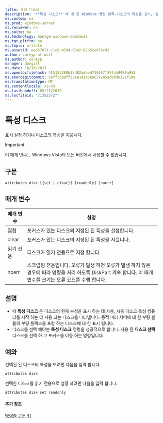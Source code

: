 ```yaml
---
title: 특성 디스크
description: '**특성 디스크** 에 대 한 Windows 명령 항목-디스크의 특성을 표시, 설정 또는 지웁니다.'
ms.custom: na
ms.prod: windows-server
ms.reviewer: na
ms.suite: na
ms.technology: manage-windows-commands
ms.tgt_pltfrm: na
ms.topic: article
ms.assetid: eed57071-c1c6-4394-9542-62b52a878c92
author: coreyp-at-msft
ms.author: coreyp
manager: dongill
ms.date: 10/16/2017
ms.openlocfilehash: 415125208b13d82adeed736107f59fda9489a953
ms.sourcegitcommit: 6aff3d88ff22ea141a6ea6572a5ad8dd6321f199
ms.translationtype: MT
ms.contentlocale: ko-KR
ms.lasthandoff: 09/27/2019
ms.locfileid: "71382572"
---
```

# <a name="attributes-disk"></a>특성 디스크



표시 설정 하거나 디스크의 특성을 지웁니다.

> [!IMPORTANT]
> 이 매개 변수는 Windows Vista의 모든 버전에서 사용할 수 없습니다.

## <a name="syntax"></a>구문

```
attributes disk [{set | clear}] [readonly] [noerr]
```

## <a name="parameters"></a>매개 변수

|매개 변수|설명|
|---------|-----------|
|집합|포커스가 있는 디스크의 지정된 된 특성을 설정합니다.|
|clear|포커스가 있는 디스크의 지정된 된 특성을 지웁니다.|
|읽기 전용|디스크가 읽기 전용으로 지정 합니다.|
|noerr|스크립팅 전용입니다. 오류가 발생 하면 오류가 발생 하지 않은 경우에 따라 명령을 처리 하도록 DiskPart 계속 합니다. 이 매개 변수를 크기는 오류 코드를 수행 합니다.|

## <a name="remarks"></a>설명

-   때 **특성 디스크** 은 디스크의 현재 속성을 표시 하는 데 사용, 시동 디스크 특성 컴퓨터를 시작 하는 데 사용 되는 디스크를 나타냅니다. 동적 미러 서버에 대 한 부팅 볼륨의 부팅 플렉스를 포함 하는 디스크에 대 한 표시 됩니다.
-   디스크를 선택 해야는 **특성 디스크** 명령을 성공적으로 합니다. 사용 된 **디스크 선택** 디스크를 선택 하 고 포커스를 이동 하는 명령입니다.

## <a name="BKMK_examples"></a>예와

선택된 된 디스크의 특성을 보려면 다음을 입력 합니다.
```
attributes disk
```
선택한 디스크를 읽기 전용으로 설정 하려면 다음을 입력 합니다.
```
attributes disk set readonly
```

#### <a name="additional-references"></a>추가 참조

[명령줄 구문 키](command-line-syntax-key.md)

